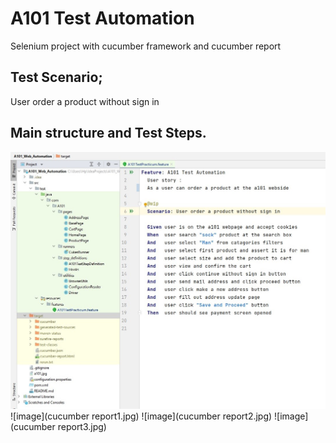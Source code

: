 # A101 Test Automation

Selenium project with cucumber framework and cucumber report

## Test Scenario;

   User order a product without sign in 

## Main structure and Test Steps.
![image](a101.jpg)
![image](cucumber report1.jpg) 
![image](cucumber report2.jpg) 
![image](cucumber report3.jpg) 

